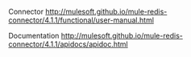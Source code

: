 Connector
http://mulesoft.github.io/mule-redis-connector/4.1.1/functional/user-manual.html

Documentation
http://mulesoft.github.io/mule-redis-connector/4.1.1/apidocs/apidoc.html
